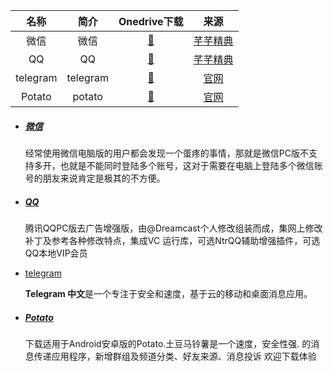 

|   名称   |   简介   |                         Onedrive下载                         |                   来源                    |
| :------: | :------: | :----------------------------------------------------------: | :---------------------------------------: |
|   微信   |   微信   | [🔰](https://tny6h-my.sharepoint.com/:u:/g/personal/jinmingyang_tny6h_onmicrosoft_com/Eacvlj7RPL5Oo21zjQnGC8UByk4x_9sw9yxCjaQm2K_a9w?e=gE8x44) | [芊芊精典](https://myqqjd.com/16234.html) |
|    QQ    |    QQ    | [🔰](https://tny6h-my.sharepoint.com/:u:/g/personal/jinmingyang_tny6h_onmicrosoft_com/EapExBszjfdApkZ1kQrTzXYBzenE3M2N7vPUocoCnY4KZg?e=OTYhwQ) | [芊芊精典](https://myqqjd.com/26493.html) |
| telegram | telegram | [🔰](https://tny6h-my.sharepoint.com/:u:/g/personal/jinmingyang_tny6h_onmicrosoft_com/EaOywBxxxXpGq98i7HnFQl8BI2v-kfAJW_y7h3PoKfOCdg?e=7hCYrP) |     [官网](https://telegramzhcn.org/)     |
|  Potato  |  potato  | [🔰](https://tny6h-my.sharepoint.com/:u:/g/personal/jinmingyang_tny6h_onmicrosoft_com/ESescW0q8x5NncoxduuZMzYBJZdKFnwh8J3TB61ZkAjRXw?e=ckwwOu) |      [官网](https://www.potacn.com/)      |

- ##### [微信](https://myqqjd.com/16234.html)

  经常使用微信电脑版的用户都会发现一个蛋疼的事情，那就是微信PC版不支持多开，也就是不能同时登陆多个账号，这对于需要在电脑上登陆多个微信账号的朋友来说肯定是极其的不方便。

- ##### [QQ](https://myqqjd.com/26493.html)

  腾讯QQPC版去广告增强版，由@Dreamcast个人修改组装而成，集网上修改补丁及参考各种修改特点，集成VC 运行库，可选NtrQQ辅助增强插件，可选QQ本地VIP会员

- [telegram](https://telegramzhcn.org/)

  **Telegram 中文**是一个专注于安全和速度，基于云的移动和桌面消息应用。

- ##### [Potato](https://www.potacn.com/#features)

  下载适用于Android安卓版的Potato.土豆马铃薯是一个速度，安全性强. 的消息传递应用程序，新增群组及频道分类、好友来源、消息投诉 欢迎下载体验
